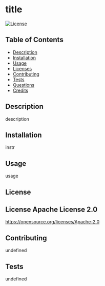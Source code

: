 # title

  [![License](https://img.shields.io/badge/License-Apache_2.0-blue.svg)](https://opensource.org/licenses/Apache-2.0)

  ## Table of Contents
  * [Description](#description)
  * [Installation](#installation)
  * [Usage](#usage)
  * [Licenses](#license)
  * [Contributing](#contributing)
  * [Tests](#tests)
  * [Questions](#questions)
  * [Credits](#credits)

  ## Description
  description

  ## Installation
  instr

  ## Usage
  usage

  ## License
  ## License Apache License 2.0
  https://opensource.org/licenses/Apache-2.0

  ## Contributing
  undefined

  ## Tests
  undefined